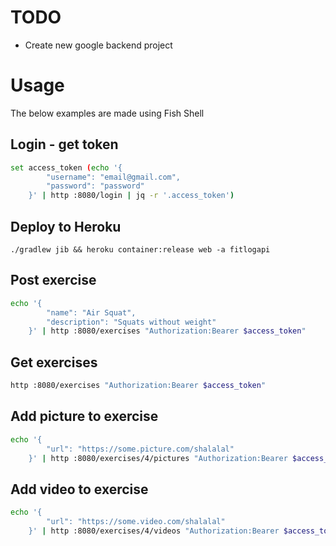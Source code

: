 # TODO
* Create new google backend project

# Usage
The below examples are made using Fish Shell

## Login - get token
```bash
set access_token (echo '{
        "username": "email@gmail.com",
        "password": "password"
    }' | http :8080/login | jq -r '.access_token')
```

## Deploy to Heroku
`./gradlew jib && heroku container:release web -a fitlogapi`

## Post exercise
```bash
echo '{
        "name": "Air Squat",
        "description": "Squats without weight"
    }' | http :8080/exercises "Authorization:Bearer $access_token"
```

## Get exercises
```bash
http :8080/exercises "Authorization:Bearer $access_token"
```

## Add picture to exercise
```bash
echo '{
        "url": "https://some.picture.com/shalalal"
    }' | http :8080/exercises/4/pictures "Authorization:Bearer $access_token"
```

## Add video to exercise
```bash
echo '{
        "url": "https://some.video.com/shalalal"
    }' | http :8080/exercises/4/videos "Authorization:Bearer $access_token"
```
